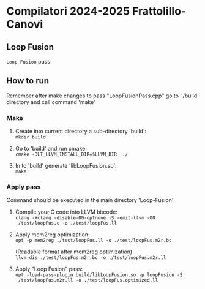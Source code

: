 # Compilatori 2024-2025 Frattolillo-Canovi
## Loop Fusion

`Loop Fusion` pass

## How to run
Remember after make changes to pass "LoopFusionPass.cpp" go to './build' directory and call command 'make' 

### Make
1. Create into current directory a sub-directory 'build':  
    `mkdir build`

2. Go to 'build' and run cmake:  
    `cmake -DLT_LLVM_INSTALL_DIR=$LLVM_DIR ../`

3. In to 'build' generate 'libLoopFusion.so':  
    `make`

### Apply pass
Command should be executed in the main directory 'Loop-Fusion'

1. Compile your C code into LLVM bitcode:  
    `clang -Xclang -disable-O0-optnone -S -emit-llvm -O0 ./test/loopFus.c -o ./test/loopFus.ll`

2. Apply mem2reg optimization:  
    `opt -p mem2reg ./test/loopFus.ll -o ./test/loopFus.m2r.bc`

    (Readable format after mem2reg optimization)    
    `llvm-dis ./test/loopFus.m2r.bc -o ./test/loopFus.m2r.ll `

3. Apply "Loop Fusion" pass:  
    `opt -load-pass-plugin build/libLoopFusion.so -p loopFusion -S ./test/loopFus.m2r.ll -o ./test/loopFus.optimized.ll`